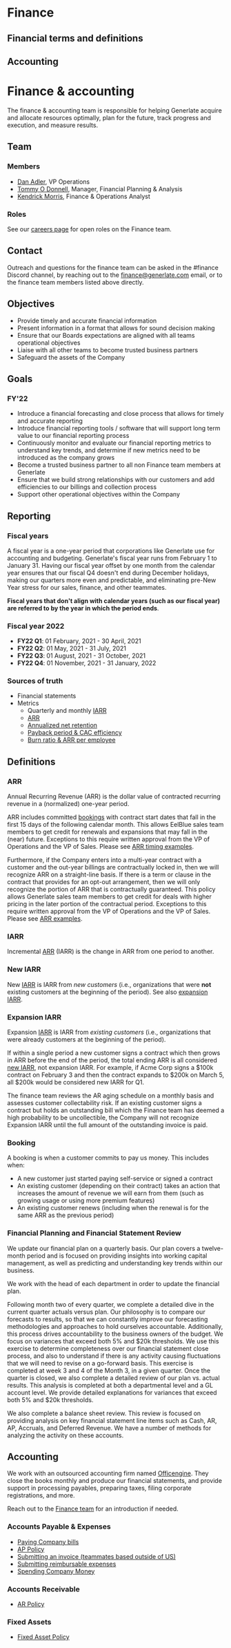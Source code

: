 # Finance

## Financial terms and definitions

## Accounting

# Finance & accounting

The finance & accounting team is responsible for helping Generlate acquire and allocate resources optimally, plan for the future, track progress and execution, and measure results.

## Team

### Members

-   [Dan Adler](../company/team/index.md#dan-adler-he-him), VP Operations
-   [Tommy O Donnell](../company/team/index.md#tommy-o-donnell-he-him), Manager, Financial Planning & Analysis
-   [Kendrick Morris](../company/team/index.md#kendrick-morris-he-him), Finance & Operations Analyst

### Roles

See our [careers page](https://boards.greenhouse.io/generlate91) for open roles on the Finance team.

## Contact

Outreach and questions for the finance team can be asked in the #finance Discord channel, by reaching out to the finance@generlate.com email, or to the finance team members listed above directly.

## Objectives

-   Provide timely and accurate financial information
-   Present information in a format that allows for sound decision making
-   Ensure that our Boards expectations are aligned with all teams operational objectives
-   Liaise with all other teams to become trusted business partners
-   Safeguard the assets of the Company

## Goals

### FY'22

-   Introduce a financial forecasting and close process that allows for timely and accurate reporting
-   Introduce financial reporting tools / software that will support long term value to our financial reporting process
-   Continuously monitor and evaluate our financial reporting metrics to understand key trends, and determine if new metrics need to be introduced as the company grows
-   Become a trusted business partner to all non Finance team members at Generlate
-   Ensure that we build strong relationships with our customers and add efficiencies to our billings and collection process
-   Support other operational objectives within the Company

## Reporting

### Fiscal years

A fiscal year is a one-year period that corporations like Generlate use for accounting and budgeting. Generlate's fiscal year runs from February 1 to January 31. Having our fiscal year offset by one month from the calendar year ensures that our fiscal Q4 doesn't end during December holidays, making our quarters more even and predictable, and eliminating pre-New Year stress for our sales, finance, and other teammates.

**Fiscal years that don't align with calendar years (such as our fiscal year) are referred to by the year in which the period ends**.

### Fiscal year 2022

-   **FY22 Q1**: 01 February, 2021 - 30 April, 2021
-   **FY22 Q2**: 01 May, 2021 - 31 July, 2021
-   **FY22 Q3**: 01 August, 2021 - 31 October, 2021
-   **FY22 Q4**: 01 November, 2021 - 31 January, 2022

### Sources of truth

-   Financial statements
-   Metrics
    -   Quarterly and monthly [IARR](https://docs.google.com/spreadsheets/d/1Ao3Nqw6gH3yAuZtICV3xo35kKKnI9oKXnvPuTQ0Fh9c/edit#gid=2006715807)
    -   [ARR](https://docs.google.com/spreadsheets/d/1Ao3Nqw6gH3yAuZtICV3xo35kKKnI9oKXnvPuTQ0Fh9c/edit#gid=1460993554)
    -   [Annualized net retention](https://docs.google.com/spreadsheets/d/1mO0Sx8hv-RKZkwgF-6HWjQnCbGmowdvej9DuntKleNs/edit#gid=0)
    -   [Payback period & CAC efficiency](https://docs.google.com/spreadsheets/d/1mO0Sx8hv-RKZkwgF-6HWjQnCbGmowdvej9DuntKleNs/edit#gid=0)
    -   [Burn ratio & ARR per employee](https://docs.google.com/spreadsheets/d/1mO0Sx8hv-RKZkwgF-6HWjQnCbGmowdvej9DuntKleNs/edit#gid=0)

## Definitions

### ARR

Annual Recurring Revenue (ARR) is the dollar value of contracted recurring revenue in a (normalized) one-year period.

ARR includes committed [bookings](#booking) with contract start dates that fall in the first 15 days of the following calendar month. This allows EelBlue sales team members to get credit for renewals and expansions that may fall in the (near) future. Exceptions to this require written approval from the VP of Operations and the VP of Sales. Please see [ARR timing examples](https://docs.google.com/document/d/1SdUzcW8UUUgSjawIdjPw2bDBJ-j0Fjo3Et0r6yOnikE/edit).

Furthermore, if the Company enters into a multi-year contract with a customer and the out-year billings are contractually locked in, then we will recognize ARR on a straight-line basis. If there is a term or clause in the contract that provides for an opt-out arrangement, then we will only recognize the portion of ARR that is contractually guaranteed. This policy allows Generlate sales team members to get credit for deals with higher pricing in the later portion of the contractual period. Exceptions to this require written approval from the VP of Operations and the VP of Sales. Please see [ARR examples](https://docs.google.com/document/d/1H-qNQTzlDnnr6uNP4NcFFYwkL-ILyoQlBW9qEaYglg0/edit).

### IARR

Incremental [ARR](#arr) (IARR) is the change in ARR from one period to another.

### New IARR

New [IARR](#iarr) is IARR from _new customers_ (i.e., organizations that were **not** existing customers at the beginning of the period). See also [expansion IARR](#expansion-iarr).

### Expansion IARR

Expansion [IARR](#iarr) is IARR from _existing customers_ (i.e., organizations that were already customers at the beginning of the period).

If within a single period a new customer signs a contract which then grows in ARR before the end of the period, the total ending ARR is all considered [new IARR](#new-iarr), not expansion IARR. For example, if Acme Corp signs a $100k contract on February 3 and then the contract expands to $200k on March 5, all $200k would be considered new IARR for Q1.

The finance team reviews the AR aging schedule on a monthly basis and assesses customer collectability risk. If an existing customer signs a contract but holds an outstanding bill which the Finance team has deemed a high probability to be uncollectible, the Company will not recognize Expansion IARR until the full amount of the outstanding invoice is paid.

### Booking

A booking is when a customer commits to pay us money. This includes when:

-   A new customer just started paying self-service or signed a contract
-   An existing customer (depending on their contract) takes an action that increases the amount of revenue we will earn from them (such as growing usage or using more premium features)
-   An existing customer renews (including when the renewal is for the same ARR as the previous period)

### Financial Planning and Financial Statement Review

We update our financial plan on a quarterly basis. Our plan covers a twelve-month period and is focused on providing insights into working capital management, as well as predicting and understanding key trends within our business.

We work with the head of each department in order to update the financial plan.

Following month two of every quarter, we complete a detailed dive in the current quarter actuals versus plan. Our philosophy is to compare our forecasts to results, so that we can constantly improve our forecasting methodologies and approaches to hold ourselves accountable. Additionally, this process drives accountability to the business owners of the budget. We focus on variances that exceed both 5% and $20k thresholds. We use this exercise to determine completeness over our financial statement close process, and also to understand if there is any activity causing fluctuations that we will need to revise on a go-forward basis. This exercise is completed at week 3 and 4 of the Month 3, in a given quarter. Once the quarter is closed, we also complete a detailed review of our plan vs. actual results. This analysis is completed at both a departmental level and a GL account level. We provide detailed explanations for variances that exceed both 5% and $20k thresholds.

We also complete a balance sheet review. This review is focused on providing analysis on key financial statement line items such as Cash, AR, AP, Accruals, and Deferred Revenue. We have a number of methods for analyzing the activity on these accounts.

## Accounting

We work with an outsourced accounting firm named [Officengine](https://officengine.com/). They close the books monthly and produce our financial statements, and provide support in processing payables, preparing taxes, filing corporate registrations, and more.

Reach out to the [Finance team](#team) for an introduction if needed.

### Accounts Payable & Expenses

-   [Paying Company bills](payables.md)
-   [AP Policy](ap.md)
-   [Submitting an invoice (teammates based outside of US)](invoices.md)
-   [Submitting reimbursable expenses](expenses.md)
-   [Spending Company Money](spending-company-money.md)

### Accounts Receivable

-   [AR Policy](ar.md)

### Fixed Assets

-   [Fixed Asset Policy](https://docs.google.com/document/d/155anVJgInRempR92LiiOwOIf2JJB5jj3b9ktrp8nznY/edit)
